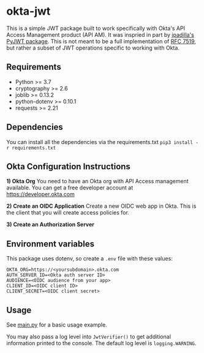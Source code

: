 # okta-jwt

This is a simple JWT package built to work specifically with Okta's API Access Management product (API AM). It was inspried in part by [jpadilla's PyJWT package](https://github.com/jpadilla/pyjwt). This is not meant to be a full implementation of [RFC 7519](https://tools.ietf.org/html/rfc7519), but rather a subset of JWT operations specific to working with Okta.

## Requirements
* Python >= 3.7
* cryptography >= 2.6
* joblib >= 0.13.2
* python-dotenv >= 0.10.1
* requests >= 2.21

## Dependencies
You can install all the dependencies via the requirements.txt
`pip3 install -r requirements.txt`

## Okta Configuration Instructions
**1) Okta Org**
You need to have an Okta org with API Access management available.
You can get a free developer account at https://developer.okta.com

**2) Create an OIDC Application**
Create a new OIDC web app in Okta. This is the client that you will create access policies for.

**3) Create an Authorization Server**

## Environment variables
This package uses dotenv, so create a `.env` file with these values:

```
OKTA_ORG=https://<yoursubdomain>.okta.com
AUTH_SERVER_ID=<Okta auth server ID>
AUDIENCE=<OIDC audience from your app>
CLIENT_ID=<OIDC client ID>
CLIENT_SECRET=<OIDC client secret>
```

## Usage
See [main.py](https://github.com/mdwallick/okta-jwt/blob/master/main.py) for a basic usage example.

You may also pass a log level into `JwtVerifier()` to get additional information printed to the console. The default log level is `logging.WARNING`.
